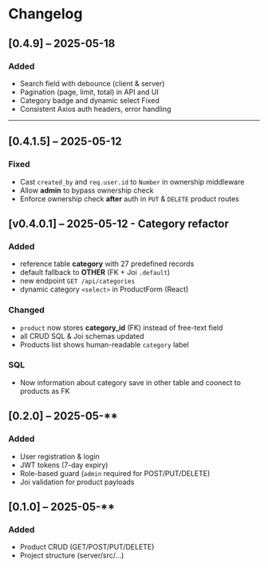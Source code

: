 # Changelog

## [0.4.9] – 2025-05-18
### Added
   * Search field with debounce (client & server)
   * Pagination (page, limit, total) in API and UI
   * Category badge and dynamic select
   Fixed
   * Consistent Axios auth headers, error handling
 ----------------------------------

## [0.4.1.5] – 2025-05-12
### Fixed
- Cast `created_by` and `req.user.id` to `Number` in ownership middleware  
- Allow **admin** to bypass ownership check  
- Enforce ownership check **after** auth in `PUT` & `DELETE` product routes  

## [v0.4.0.1] – 2025-05-12 - Category refactor

### Added
* reference table **category** with 27 predefined records
* default fallback to **OTHER** (FK + Joi `.default`)
* new endpoint `GET /api/categories`
* dynamic category `<select>` in ProductForm (React)

### Changed
* `product` now stores **category_id** (FK) instead of free-text field
* all CRUD SQL & Joi schemas updated
* Products list shows human-readable `category` label

### SQL
- Now information about category save in other table and coonect to products as FK

## [0.2.0] – 2025-05-**  
### Added  
- User registration & login  
- JWT tokens (7-day expiry)  
- Role-based guard (`admin` required for POST/PUT/DELETE)  
- Joi validation for product payloads  

## [0.1.0] – 2025-05-**  
### Added  
- Product CRUD (GET/POST/PUT/DELETE)  
- Project structure (server/src/…)  

